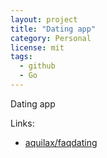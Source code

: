 ```yaml
---
layout: project
title: "Dating app"
category: Personal
license: mit
tags:
  - github
  - Go
---
```


Dating app

Links:

* [aquilax/faqdating](https://github.com/aquilax/faqdating)
